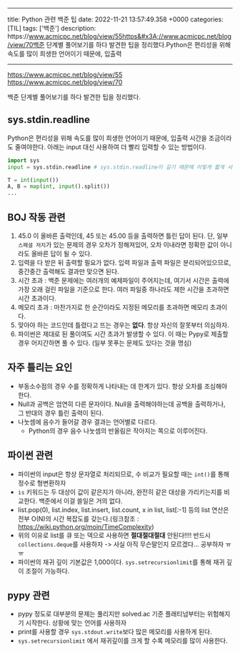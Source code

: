 

---
title: Python 관련 백준 팁
date: 2022-11-21 13:57:49.358 +0000
categories: [TIL]
tags: ['백준']
description: https&#x3A;//www.acmicpc.net/blog/view/55https&#x3A;//www.acmicpc.net/blog/view/70백준 단계별 풀어보기를 하다 발견한 팁을 정리했다.Python은 편리성을 위해 속도를 많이 희생한 언어이기 때문에, 입출력


---

https://www.acmicpc.net/blog/view/55
https://www.acmicpc.net/blog/view/70

백준 단계별 풀어보기를 하다 발견한 팁을 정리했다.

## sys.stdin.readline
Python은 편리성을 위해 속도를 많이 희생한 언어이기 때문에, 입출력 시간을 조금이라도 줄여야한다.
아래는 input 대신 사용하여 더 빨리 입력할 수 있는 방법이다.
```python
import sys
input = sys.stdin.readline # sys.stdin.readline이 길기 때문에 이렇게 짧게 사용할 수 있다.

T = int(input())
A, B = map(int, input().split())
...
```

## BOJ 작동 관련
1. 45.0 이 올바른 출력인데, 45 또는 45.00 등을 출력하면 틀린 답이 된다. 단, 일부 `스페셜 저지`가 있는 문제의 경우 오차가 정해져있어, 오차 이내라면 정확한 값이 아니라도 올바른 답이 될 수 있다.
2. 입력을 다 받은 뒤 출력할 필요가 없다. 입력 파일과 출력 파일은 분리되어있으므로, 중간중간 출력해도 결과만 맞으면 된다.
3. 시간 초과 : 백준 문제에는 여러개의 예제파일이 주어지는데, 여기서 시간은 출력에 가장 오래 걸린 파일을 기준으로 한다. 여러 파일중 하나라도 제한 시간을 초과하면 시간 초과이다.
4. 메모리 초과 : 마찬가지로 한 순간이라도 지정된 메모리를 초과하면 메모리 초과이다.
5. 맞아야 하는 코드인데 틀렸다고 뜨는 경우는 **없다**. 항상 자신의 잘못부터 의심하자. 
6. 파이썬은 제대로 된 풀이여도 시간 초과가 발생할 수 있다. 이 때는 Pypy로 제출할 경우 어지간하면 풀 수 있다. (일부 못푸는 문제도 있다는 것을 명심)

## 자주 틀리는 요인
- 부동소수점의 경우 수를 정확하게 나타내는 데 한계가 있다. 항상 오차를 조심해야한다.
- Null과 공백은 엄연히 다른 문자이다. Null을 출력해야하는데 공백을 출력하거나, 그 반대의 경우 틀린 출력이 된다.
- 나눗셈에 음수가 들어갈 경우 결과는 언어별로 다르다.
	- Python의 경우 음수 나눗셈의 반올림은 작아지는 쪽으로 이루어진다.

## 파이썬 관련
- 파이썬의 input은 항상 문자열로 처리되므로, 수 비교가 필요할 때는 `int()`를 통해 정수로 형변환하자
- `is` 키워드는 두 대상이 값이 같은지가 아니라, 완전히 같은 대상을 가리키는지를 비교한다. 백준에서 이걸 쓸일은 거의 없다.
- list.pop(0), list.index, list.insert, list.count, x in list, list[:-1] 등의 list 연산은 전부 O(N)의 시간 복잡도를 갖는다.(링크참조 : https://wiki.python.org/moin/TimeComplexity)
- 위의 이유로 list를 큐 또는 덱으로 사용하면 **절대절대절대** 안된다!!!! 반드시 `collections.deque`를 사용하자
	-> 사실 아직 무슨말인지 모르겠다... 공부하자 ㅠㅠ
- 파이썬의 재귀 깊이 기본값은 1,000이다. `sys.setrecursionlimit`를 통해 재귀 깊이 조절이 가능하다.

## pypy 관련
- pypy 정도로 대부분의 문제는 풀리지만 solved.ac 기준 플래티넘부터는 위험해지기 시작한다. 상황에 맞는 언어를 사용하자
- print를 사용할 경우 `sys.stdout.write`보다 많은 메모리를 사용하게 된다.
- `sys.setrecursionlimit` 에서 재귀깊이를 크게 할 수록 메모리를 많이 사용한다.

        